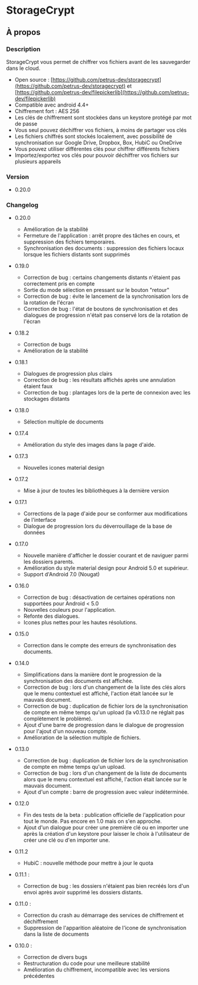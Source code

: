 # StorageCrypt #
## À propos ##

### Description ###

StorageCrypt vous permet de chiffrer vos fichiers avant de les sauvegarder dans le cloud.

  * Open source : [https://github.com/petrus-dev/storagecrypt](https://github.com/petrus-dev/storagecrypt) et [https://github.com/petrus-dev/filepickerlib](https://github.com/petrus-dev/filepickerlib)
  * Compatible avec android 4.4+
  * Chiffrement fort : AES 256
  * Les clés de chiffrement sont stockées dans un keystore protégé par mot de passe
  * Vous seul pouvez déchiffrer vos fichiers, à moins de partager vos clés
  * Les fichiers chiffrés sont stockés localement, avec possibilité de synchronisation sur Google Drive, Dropbox, Box, HubiC ou OneDrive
  * Vous pouvez utiliser différentes clés pour chiffrer différents fichiers
  * Importez/exportez vos clés pour pouvoir déchiffrer vos fichiers sur plusieurs appareils
  
### Version ###

* 0.20.0

### Changelog ###

* 0.20.0
  * Amélioration de la stabilité
  * Fermeture de l'application : arrêt propre des tâches en cours, et suppression des fichiers temporaires.
  * Synchronisation des documents : suppression des fichiers locaux lorsque les fichiers distants sont supprimés 

* 0.19.0
  * Correction de bug : certains changements distants n'étaient pas correctement pris en compte
  * Sortie du mode sélection en pressant sur le bouton "retour"
  * Correction de bug : évite le lancement de la synchronisation lors de la rotation de l'écran
  * Correction de bug : l'état de boutons de synchronisation et des dialogues de progression n'était pas conservé lors de la rotation de l'écran

* 0.18.2
  * Correction de bugs
  * Amélioration de la stabilité

* 0.18.1
  * Dialogues de progression plus clairs
  * Correction de bug : les résultats affichés après une annulation étaient faux
  * Correction de bug : plantages lors de la perte de connexion avec les stockages distants

* 0.18.0
  * Sélection multiple de documents

* 0.17.4
  * Amélioration du style des images dans la page d'aide.

* 0.17.3
  * Nouvelles icones material design

* 0.17.2
  * Mise à jour de toutes les bibliothèques à la dernière version

* 0.17.1
  * Corrections de la page d'aide pour se conformer aux modifications de l'interface
  * Dialogue de progression lors du déverrouillage de la base de données

* 0.17.0
  * Nouvelle manière d'afficher le dossier courant et de naviguer parmi les dossiers parents.
  * Amélioration du style material design pour Android 5.0 et supérieur.
  * Support d'Android 7.0 (Nougat)

* 0.16.0
  * Correction de bug : désactivation de certaines opérations non supportées pour Android < 5.0
  * Nouvelles couleurs pour l'application.
  * Refonte des dialogues.
  * Icones plus nettes pour les hautes résolutions.

* 0.15.0
  * Correction dans le compte des erreurs de synchronisation des documents.

* 0.14.0
  * Simplifications dans la manière dont le progression de la synchronisation des documents est affichée.
  * Correction de bug : lors d'un changement de la liste des clés alors que le menu contextuel est affiché, l'action était lancée sur le mauvais document.
  * Correction de bug : duplication de fichier lors de la synchronisation de compte en même temps qu'un upload (la v0.13.0 ne réglait pas complètement le problème).
  * Ajout d'une barre de progression dans le dialogue de progression pour l'ajout d'un nouveau compte.
  * Amélioration de la sélection multiple de fichiers.

* 0.13.0
  * Correction de bug : duplication de fichier lors de la synchronisation de compte en même temps qu'un upload.
  * Correction de bug : lors d'un changement de la liste de documents alors que le menu contextuel est affiché, l'action était lancée sur le mauvais document.
  * Ajout d'un compte : barre de progression avec valeur indéterminée.

* 0.12.0
  * Fin des tests de la beta : publication officielle de l'application pour tout le monde. Pas encore en 1.0 mais on s'en approche.
  * Ajout d'un dialogue pour créer une première clé ou en importer une après la création d'un keystore pour laisser le choix à l'utilisateur de créer une clé ou d'en importer une.

* 0.11.2
  * HubiC : nouvelle méthode pour mettre à jour le quota

* 0.11.1 :
  * Correction de bug : les dossiers n'étaient pas bien recréés lors d'un envoi après avoir supprimé les dossiers distants.

* 0.11.0 :
  * Correction du crash au démarrage des services de chiffrement et déchiffrement
  * Suppression de l'apparition aléatoire de l'icone de synchronisation dans la liste de documents

* 0.10.0 :
  * Correction de divers bugs
  * Restructuration du code pour une meilleure stabilité
  * Amélioration du chiffrement, incompatible avec les versions précédentes